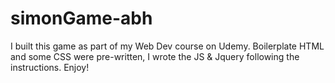 # simonGame-abh
I built this game as part of my Web Dev course on Udemy. Boilerplate HTML and some CSS were pre-written, I wrote the JS &amp; Jquery following the instructions. Enjoy!
